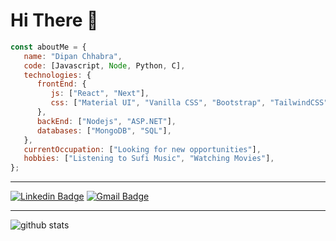 # Hi There :wave:

```js
const aboutMe = {
   name: "Dipan Chhabra",
   code: [Javascript, Node, Python, C],
   technologies: {
      frontEnd: {
         js: ["React", "Next"],
         css: ["Material UI", "Vanilla CSS", "Bootstrap", "TailwindCSS"]
      },
      backEnd: ["Nodejs", "ASP.NET"],
      databases: ["MongoDB", "SQL"],
   },
   currentOccupation: ["Looking for new opportunities"],
   hobbies: ["Listening to Sufi Music", "Watching Movies"],
};
```

---------------------------------------------------------------------------------------------------------------------------------------------------------------------------------

[![Linkedin Badge](https://img.shields.io/badge/-Dipan_Chhabra-blue?style=flat-square&logo=Linkedin&logoColor=white&link=https://www.linkedin.com/in/dipan-chhabra-454520164///)](https://www.linkedin.com/in/dipan-chhabra-454520164/) [![Gmail Badge](https://img.shields.io/badge/-dipanchhabra@gmail.com-c14438?style=flat-square&logo=Gmail&logoColor=white&link=mailto:dipanchhabra@gmail.com)](mailto:dipanchhabra@gmail.com)

---------------------------------------------------------------------------------------------------------------------------------------------------------------------------------

![github stats](https://github-readme-stats.vercel.app/api?username=dipanc1&show_icons=true)
